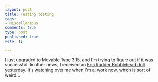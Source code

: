 ```yaml
--- 
layout: post
title: Testing testing
tags: 
- Miscellaneous
comments: true
type: post
published: true
meta: {}

---
```

I just upgraded to Movable Type 3.15, and I'm trying to figure out if it was successful. In other news, I received an <a href="http://brethorsting.textamerica.com/?r=1991170">Eric Rudder Bobblehead doll</a> yesterday. It's watching over me when I'm at work now, which is sort of weird...
